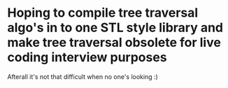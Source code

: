 # Hoping to compile tree traversal algo's in to one STL style library and make tree traversal obsolete for live coding interview purposes
Afterall it's not that difficult when no one's looking :)
